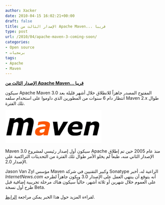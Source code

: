 ```yaml
---
author: Xacker
date: 2010-04-15 16:02:21+00:00
draft: false
title: الإصدار الثالث من Apache Maven... قريبا
type: post
url: /2010/04/apache-maven-3-coming-soon/
categories:
- Open source
- برمجيات
tags:
- Apache
- Maven
---
```


[**الإصدار الثالث من Apache Maven... قريبا**](https://www.it-scoop.com/2010/04/apache-maven-3-coming-soon)


سيكون Apache Maven 3.0 المفتوح المصدر جاهزاً للانطلاق خلال أشهر قليلة  بعد انتظار دام 6 سنوات من المطورين الذي داوموا على استخدام سلفه Maven  2.x طوال تلك الفترة.

[![](maven-logo.png)
](https://www.it-scoop.com/2010/04/apache-maven-3-coming-soon)

Maven 3.0 سيكون أول إصدار رئيسي لمشروع Apache  منذ عام 2005 حين تم إطلاق الإصدار الثاني منه، طبعاً لم يخلو الأمر طوال  تلك الفترة من التحديثات التراكمية على الإصدار 2.0.

Jason Van Zyl  مؤسس Maven وكبير التقنيين في شركة Sonatype الراعية له، أخبر _InternetNews.com_ أنه يتوقع أن ينتهي العمل على الإصدار 3.0 ويكون جاهزاً لطرحه على العموم  خلال شهرين أو ثلاثة أشهر، حالياً سيكون هناك مرحلة تجريبية إضافية قبل طرح  أول نسخة Beta.

لقراءة المزيد حول هذا الخبر يمكن مراجعة [الرابط](http://www.developer.com/features/article.php/3874801/Apache-Maven-3-Races-to-the-Finish-Line.htm).
